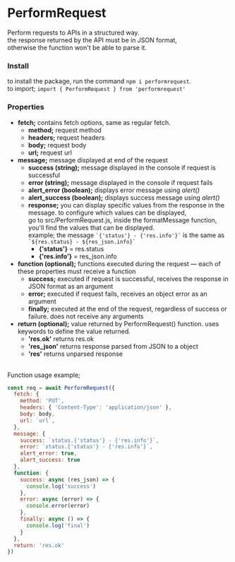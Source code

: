 # PerformRequest #
Perform requests to APIs in a structured way.
<br/>
the response returned by the API must be in JSON format,
<br/>
otherwise the function won't be able to parse it.


<h3> Install </h3>
to install the package, run the command <code>npm i performrequest</code>.
<br/>
to import; <code>import { PerformRequest } from 'performrequest'</code>

<h3> Properties </h3>
  <ul>
    <li><b>fetch;</b> contains fetch options, same as regular fetch.
      <ul>
        <li><b>method;</b> request method</li>
        <li><b>headers;</b> request headers</li>
        <li><b>body;</b> request body</li>
        <li><b>url;</b> request url</li>
      </ul>
    </li>
    <li><b>message;</b> message displayed at end of the request
      <ul>
        <li><b>success (string);</b> message displayed in the console if request is successful</li>
        <li><b>error (string);</b> message displayed in the console if request fails</li>
        <li><b>alert_error (boolean);</b> displays error message using <i>alert()</i></li>
        <li><b>alert_success (boolean);</b> displays success message using <i>alert()</i></li>
        <li><b>response;</b> you can display specific values from the response in the message. to configure which values can be displayed,
        </br>
        go to src/PerformRequest.js, inside the formatMessage function, you'll find the values that can be displayed.
        </br>
        example; the message <code>`{'status'} - {'res.info'}`</code> is the same as <code>`${res.status} - ${res_json.info}`</code>
          <ul>
            <li><b>{'status'}</b> = res.status</li>
            <li><b>{'res.info'}</b> = res_json.info</li>
          </ul>
        </li>
      </ul>
    </li> 
    <li><b>function (optional);</b> functions executed during the request — each of these properties must receive a function
      <ul>
        <li><b>success;</b> executed if request is successful, receives the response in JSON format as an argument</li>
        <li><b>error;</b> executed if request fails, receives an object error as an argument</li>
        <li><b>finally;</b> executed at the end of the request, regardless of success or failure. does not receive any arguments</li>
      </ul>
    </li>
    <li><b>return (optional);</b> value returned by PerformRequest() function. uses keywords to define the value returned.
      <ul>
        <li><b>'res.ok'</b> returns res.ok</li>
        <li><b>'res_json'</b> returns response parsed from JSON to a object</li>
        <li><b>'res'</b> returns unparsed response</li>
      </ul>
    </li>
  </ul>
</br>
Function usage example;

```javascript
const req = await PerformRequest({
  fetch: {
    method: 'PUT',
    headers: { 'Content-Type': 'application/json' },
    body: body,
    url: `url`,
  },
  message: {
    success: `status.{'status'} - {'res.info'}`,
    error: `status.{'status'} - {'res.info'}`,
    alert_error: true,
    alert_success: true
  },
  function: {
    success: async (res_json) => { 
      console.log('success')
    },
    error: async (error) => {
      console.error(error)
    },
    finally: async () => {
      console.log('final')
    }
  },
  return: 'res.ok'
})
```